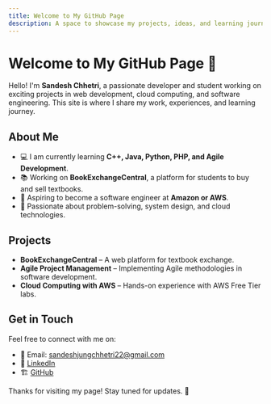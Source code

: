 ```yaml
---
title: Welcome to My GitHub Page
description: A space to showcase my projects, ideas, and learning journey.
---
```


# Welcome to My GitHub Page 👋

Hello! I'm **Sandesh Chhetri**, a passionate developer and student working on exciting projects in web development, cloud computing, and software engineering. This site is where I share my work, experiences, and learning journey.

## About Me
- 💻 I am currently learning **C++, Java, Python, PHP, and Agile Development**.
- 📚 Working on **BookExchangeCentral**, a platform for students to buy and sell textbooks.
- 🚀 Aspiring to become a software engineer at **Amazon or AWS**.
- 🎯 Passionate about problem-solving, system design, and cloud technologies.

## Projects
- **BookExchangeCentral** – A web platform for textbook exchange.
- **Agile Project Management** – Implementing Agile methodologies in software development.
- **Cloud Computing with AWS** – Hands-on experience with AWS Free Tier labs.

## Get in Touch
Feel free to connect with me on:
- 📧 Email: sandeshjungchhetri22@gmail.com
- 💼 [LinkedIn](https://linkedin.com/in/chhetrisandesh)
- 🏗️ [GitHub](https://github.com/sandeshchhetri985016)

Thanks for visiting my page! Stay tuned for updates. 🚀

